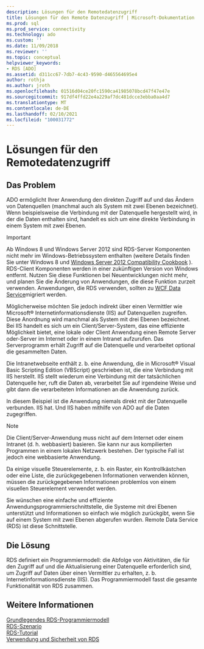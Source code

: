 ```yaml
---
description: Lösungen für den Remotedatenzugriff
title: Lösungen für den Remote Datenzugriff | Microsoft-Dokumentation
ms.prod: sql
ms.prod_service: connectivity
ms.technology: ado
ms.custom: ''
ms.date: 11/09/2018
ms.reviewer: ''
ms.topic: conceptual
helpviewer_keywords:
- RDS [ADO]
ms.assetid: d311cc67-7db7-4c43-9590-d465564695e4
author: rothja
ms.author: jroth
ms.openlocfilehash: 01516d04ce20fc1590ca41985078bcd47f47e47e
ms.sourcegitcommit: 917df4ffd22e4a229af7dc481dcce3ebba0aa4d7
ms.translationtype: MT
ms.contentlocale: de-DE
ms.lasthandoff: 02/10/2021
ms.locfileid: "100031772"
---
```

# <a name="solutions-for-remote-data-access"></a>Lösungen für den Remotedatenzugriff
## <a name="the-issue"></a>Das Problem  
 ADO ermöglicht Ihrer Anwendung den direkten Zugriff auf und das Ändern von Datenquellen (manchmal auch als System mit zwei Ebenen bezeichnet). Wenn beispielsweise die Verbindung mit der Datenquelle hergestellt wird, in der die Daten enthalten sind, handelt es sich um eine direkte Verbindung in einem System mit zwei Ebenen.  
  
> [!IMPORTANT]
>  Ab Windows 8 und Windows Server 2012 sind RDS-Server Komponenten nicht mehr im Windows-Betriebssystem enthalten (weitere Details finden Sie unter Windows 8 und [Windows Server 2012 Compatibility Cookbook](https://www.microsoft.com/download/details.aspx?id=27416) ). RDS-Client Komponenten werden in einer zukünftigen Version von Windows entfernt. Nutzen Sie diese Funktionen bei Neuentwicklungen nicht mehr, und planen Sie die Änderung von Anwendungen, die diese Funktion zurzeit verwenden. Anwendungen, die RDS verwenden, sollten zu [WCF Data Service](/dotnet/framework/wcf/)migriert werden.  
  
 Möglicherweise möchten Sie jedoch indirekt über einen Vermittler wie Microsoft® Internetinformationsdienste (IIS) auf Datenquellen zugreifen. Diese Anordnung wird manchmal als System mit drei Ebenen bezeichnet. Bei IIS handelt es sich um ein Client/Server-System, das eine effiziente Möglichkeit bietet, eine lokale oder Client Anwendung einen Remote Server oder-Server im Internet oder in einem Intranet aufzurufen. Das Serverprogramm erhält Zugriff auf die Datenquelle und verarbeitet optional die gesammelten Daten.  
  
 Die Intranetwebseite enthält z. b. eine Anwendung, die in Microsoft® Visual Basic Scripting Edition (VBScript) geschrieben ist, die eine Verbindung mit IIS herstellt. IIS stellt wiederum eine Verbindung mit der tatsächlichen Datenquelle her, ruft die Daten ab, verarbeitet Sie auf irgendeine Weise und gibt dann die verarbeiteten Informationen an die Anwendung zurück.  
  
 In diesem Beispiel ist die Anwendung niemals direkt mit der Datenquelle verbunden. IIS hat. Und IIS haben mithilfe von ADO auf die Daten zugegriffen.  
  
> [!NOTE]
>  Die Client/Server-Anwendung muss nicht auf dem Internet oder einem Intranet (d. h. webbasiert) basieren. Sie kann nur aus kompilierten Programmen in einem lokalen Netzwerk bestehen. Der typische Fall ist jedoch eine webbasierte Anwendung.  
  
 Da einige visuelle Steuerelemente, z. b. ein Raster, ein Kontrollkästchen oder eine Liste, die zurückgegebenen Informationen verwenden können, müssen die zurückgegebenen Informationen problemlos von einem visuellen Steuerelement verwendet werden.  
  
 Sie wünschen eine einfache und effiziente Anwendungsprogrammierschnittstelle, die Systeme mit drei Ebenen unterstützt und Informationen so einfach wie möglich zurückgibt, wenn Sie auf einem System mit zwei Ebenen abgerufen wurden. Remote Data Service (RDS) ist diese Schnittstelle.  
  
## <a name="the-solution"></a>Die Lösung  
 RDS definiert ein Programmiermodell: die Abfolge von Aktivitäten, die für den Zugriff auf und die Aktualisierung einer Datenquelle erforderlich sind, um Zugriff auf Daten über einen Vermittler zu erhalten, z. b. Internetinformationsdienste (IIS). Das Programmiermodell fasst die gesamte Funktionalität von RDS zusammen.  
  
## <a name="see-also"></a>Weitere Informationen  
 [Grundlegendes RDS-Programmiermodell](./basic-rds-programming-model.md)   
 [RDS-Szenario](./rds-scenario.md)   
 [RDS-Tutorial](./rds-tutorial.md)   
 [Verwendung und Sicherheit von RDS](./rds-usage-and-security.md)